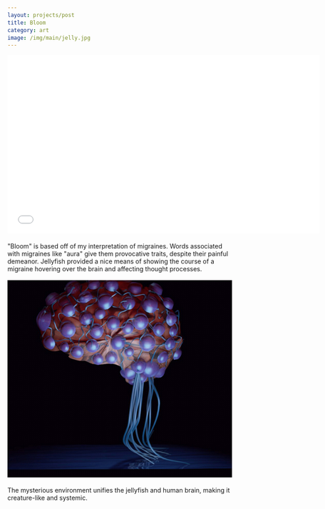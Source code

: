 ```yaml
---
layout: projects/post
title: Bloom
category: art
image: /img/main/jelly.jpg
---
```


<iframe src="//player.vimeo.com/video/43129196?title=0&amp;byline=0&amp;portrait=0" width="700" height="400" frameborder="0" webkitallowfullscreen mozallowfullscreen allowfullscreen></iframe>

<br>
<br>
"Bloom" is based off of my interpretation of migraines. Words associated with migraines like "aura" give them provocative traits, despite their painful demeanor. Jellyfish provided a nice means of showing the course of a migraine hovering over the brain and affecting thought processes.
<br>
<br>

<img src="/img/jelly.jpg">
<br>
<br>
The mysterious environment unifies the jellyfish and human brain, making it creature-like and systemic.
